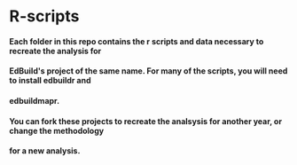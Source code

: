 # R-scripts

#### Each folder in this repo contains the r scripts and data necessary to recreate the analysis for
#### EdBuild's project of the same name. For many of the scripts, you will need to install edbuildr and
#### edbuildmapr.

#### You can fork these projects to recreate the analsysis for another year, or change the methodology
#### for a new analysis.